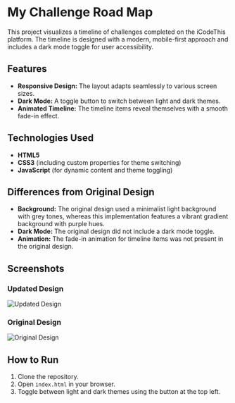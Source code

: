 # My Challenge Road Map

This project visualizes a timeline of challenges completed on the iCodeThis platform. The timeline is designed with a modern, mobile-first approach and includes a dark mode toggle for user accessibility.

## Features

- **Responsive Design:** The layout adapts seamlessly to various screen sizes.
- **Dark Mode:** A toggle button to switch between light and dark themes.
- **Animated Timeline:** The timeline items reveal themselves with a smooth fade-in effect.

## Technologies Used

- **HTML5**
- **CSS3** (including custom properties for theme switching)
- **JavaScript** (for dynamic content and theme toggling)

## Differences from Original Design

- **Background:** The original design used a minimalist light background with grey tones, whereas this implementation features a vibrant gradient background with purple hues.
- **Dark Mode:** The original design did not include a dark mode toggle.
- **Animation:** The fade-in animation for timeline items was not present in the original design.

## Screenshots

### Updated Design
![Updated Design]([./my-timeline.png](https://github.com/Benjihunt97/Projects-for-Portfolio/blob/main/iCodeThis%20Challenges/Timeline%200.1/my-timeline.png))

### Original Design
![Original Design](./origonal-timeline.webp)

## How to Run

1. Clone the repository.
2. Open `index.html` in your browser.
3. Toggle between light and dark themes using the button at the top left.
